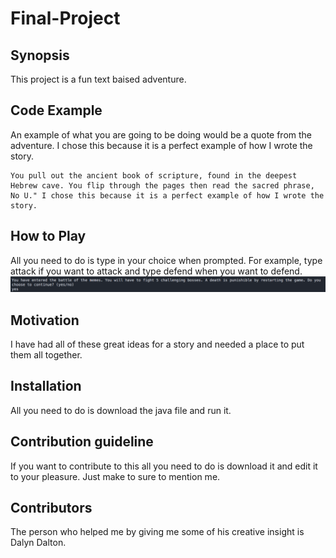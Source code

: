 # Final-Project

## Synopsis

This project is a fun text baised adventure.

## Code Example

An example of what you are going to be doing would be a quote from the adventure. I chose this because it is a perfect example of how I wrote the story. 
```
You pull out the ancient book of scripture, found in the deepest Hebrew cave. You flip through the pages then read the sacred phrase, No U." I chose this because it is a perfect example of how I wrote the story.

```

## How to Play

All you need to do is type in your choice when prompted. For example, type attack if you want to attack and type defend when you want to defend.
<img src = "example.png" />

## Motivation

I have had all of these great ideas for a story and needed a place to put them all together.

## Installation

All you need to do is download the java file and run it.

## Contribution guideline

If you want to contribute to this all you need to do is download it and edit it to your pleasure. Just make to sure to mention me.

## Contributors

The person who helped me by giving me some of his creative insight is Dalyn Dalton.
